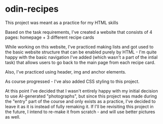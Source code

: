 # odin-recipes
This project was meant as a practice for my HTML skills

Based on the task requirements, I've created a website that consists of 4 pages: homepage + 3 different recipe cards

While working on this website, I've practiced making lists and got used to the basic website structure that can be enabled purely by HTML - I'm quite happy with the basic navigation I've added (which wasn't a part of the intial task) that allows users to go back to the main page from each recipe card. 

Also, I've practiced using header, img and anchor elements. 

As course progressed - I've also added CSS styling to this project.

At this point I've decided that I wasn't entirely happy with my initial decision to use AI-generated "photographs", but since this project was made during the "entry" part of the course and only exists as a practice, I've decided to leave it as it is instead of fully remaking it. If I'll be revisiting this project in the future, I intend to re-make it from scratch - and will use better pictures as well.